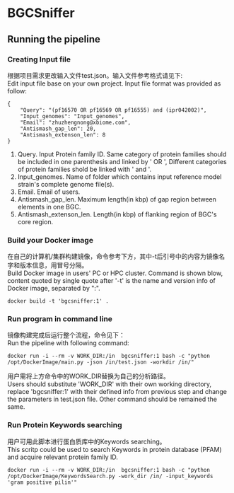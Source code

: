 # BGCSniffer
## Running the pipeline

### Creating Input file
根据项目需求更改输入文件test.json。输入文件参考格式请见下:<br>
Edit input file base on your own project. Input file format was provided as follow:
```
{
    "Query": "(pf16570 OR pf16569 OR pf16555) and (ipr042002)",
    "Input_genomes": "Input_genomes",
    "Email": "zhuzhengnong@xbiome.com",
    "Antismash_gap_len": 20,
    "Antismash_extenson_len": 8
}
```
1. Query. Input Protein family ID. Same category of protein families should be included in one parenthesis and linked by ' OR ', Different categories of protein families shold be linked with ' and '.
2. Input_genomes. Name of folder which contains input reference model strain's complete genome file(s).
3. Email. Email of users.
4. Antismash_gap_len. Maximum length(in kbp) of gap region between elements in one BGC.
5. Antismash_extenson_len. Length(in kbp) of flanking region of BGC's core region.

### Build your Docker image
在自己的计算机/集群构建镜像，命令参考下方，其中-t后引号中的内容为镜像名字和版本信息，用冒号分隔。<br>
Build Docker image in users' PC or HPC cluster. Command is shown blow, content quoted by single quote after '-t' is the name and version info of Docker image, separated by ":".
```
docker build -t 'bgcsniffer:1' .
```
### Run program in command line
镜像构建完成后运行整个流程，命令见下：<br>
Run the pipeline with following command:
```
docker run -i --rm -v WORK_DIR:/in  bgcsniffer:1 bash -c "python /opt/DockerImage/main.py -json /in/test.json -workdir /in/"
```
用户需将上方命令中的WORK_DIR替换为自己的分析路径。<br>
Users should substitute 'WORK_DIR' with their own working directory, replace 'bgcsniffer:1' with their defined info from previous step and change the parameters in test.json file. Other command should be remained the same.

### Run Protein Keywords searching
用户可用此脚本进行蛋白质库中的Keywords searching。<br>
This scritp could be used to search Keywords in protein database (PFAM) and acquire relevant protein family ID.
```
docker run -i --rm -v WORK_DIR:/in  bgcsniffer:1 bash -c "python /opt/DockerImage/KeywordsSearch.py -work_dir /in/ -input_keywords 'gram positive pilin'"
```
